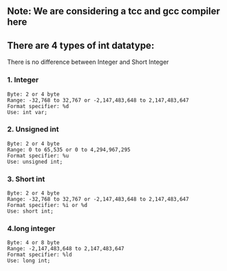 ## Note: We are considering a tcc and gcc compiler here


## There are 4 types of int datatype:
There is no difference between Integer and Short Integer
### 1. Integer
    Byte: 2 or 4 byte
    Range: -32,768 to 32,767 or -2,147,483,648 to 2,147,483,647
    Format specifier: %d
    Use: int var; 

### 2. Unsigned int
    Byte: 2 or 4 byte
    Range: 0 to 65,535 or 0 to 4,294,967,295
    Format specifier: %u
    Use: unsigned int;

### 3. Short int
    Byte: 2 or 4 byte
    Range: -32,768 to 32,767 or -2,147,483,648 to 2,147,483,647
    Format specifier: %i or %d
    Use: short int; 

### 4.long integer
    Byte: 4 or 8 byte
    Range: -2,147,483,648 to 2,147,483,647
    Format specifier: %ld
    Use: long int; 

